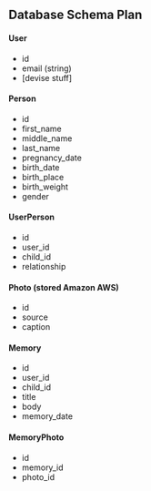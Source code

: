 ## Database Schema Plan

#### User
  - id
  - email (string)
  - [devise stuff]


#### Person
  - id
  - first_name
  - middle_name
  - last_name
  - pregnancy_date
  - birth_date
  - birth_place
  - birth_weight
  - gender


#### UserPerson
  - id
  - user_id
  - child_id
  - relationship


#### Photo (stored Amazon AWS)
  - id
  - source
  - caption


#### Memory
  - id
  - user_id
  - child_id
  - title
  - body
  - memory_date


#### MemoryPhoto
  - id
  - memory_id
  - photo_id
